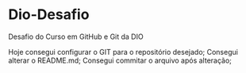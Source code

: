 # Dio-Desafio
Desafio do Curso em GitHub e Git da DIO

Hoje consegui configurar o GIT para o repositório desejado;
Consegui alterar o README.md;
Consegui commitar o arquivo após alteração;
